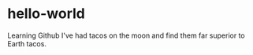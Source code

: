 # hello-world
Learning Github
I've had tacos on the moon and find them far superior to Earth tacos.
